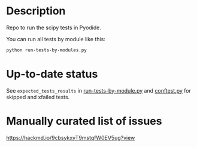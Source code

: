 # Description

Repo to run the scipy tests in Pyodide.

You can run all tests by module like this:
```bash
python run-tests-by-modules.py
```

# Up-to-date status

See `expected_tests_results` in
[run-tests-by-module.py](./run-tests-by-module.py) and
[conftest.py](./conftest.py) for skipped and xfailed tests.

# Manually curated list of issues

https://hackmd.io/9cbsykxyT9mstqfW0EV5ug?view
